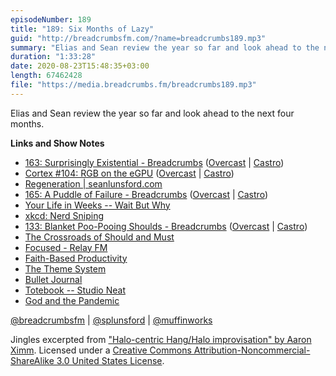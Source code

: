 ```yaml
---
episodeNumber: 189
title: "189: Six Months of Lazy"
guid: "http://breadcrumbsfm.com/?name=breadcrumbs189.mp3"
summary: "Elias and Sean review the year so far and look ahead to the next four months."
duration: "1:33:28"
date: 2020-08-23T15:48:35+03:00
length: 67462428
file: "https://media.breadcrumbs.fm/breadcrumbs189.mp3"
---
```

Elias and Sean review the year so far and look ahead to the next four months.

**Links and Show Notes**
- [163: Surprisingly Existential - Breadcrumbs](http://breadcrumbsfm.com/?name=breadcrumbs163.mp3) ([Overcast](https://overcast.fm/+Llyp4Dwfw) | [Castro](https://castro.fm/episode/D5fYbA))
- [Cortex #104: RGB on the eGPU](http://relay.fm/cortex/104) ([Overcast](https://overcast.fm/+E7b7wF8gs) | [Castro](https://castro.fm/episode/Q00iRL))
- [Regeneration | seanlunsford.com](https://seanlunsford.com/regeneration/)
- [165: A Puddle of Failure - Breadcrumbs](http://breadcrumbsfm.com/?name=breadcrumbs165.mp3) ([Overcast](https://overcast.fm/+LlyoqL1VQ) | [Castro](https://castro.fm/episode/Hl53lr))
- [Your Life in Weeks -- Wait But Why](https://waitbutwhy.com/2014/05/life-weeks.html)
- [xkcd: Nerd Sniping](https://xkcd.com/356/)
- [133: Blanket Poo-Pooing Shoulds - Breadcrumbs](http://breadcrumbsfm.com/?name=breadcrumbs133.mp3) ([Overcast](https://overcast.fm/+LlyouLKM4) | [Castro](https://castro.fm/episode/ADrgOe))
- [The Crossroads of Should and Must](https://medium.com/@elleluna/the-crossroads-of-should-and-must-90c75eb7c5b0)
- [Focused - Relay FM](https://www.relay.fm/focused/)
- [Faith-Based Productivity](https://faithbasedproductivity.com/)
- [The Theme System](https://www.thethemesystem.com/)
- [Bullet Journal](https://bulletjournal.com/)
- [Totebook -- Studio Neat](https://www.studioneat.com/products/totebook)
- [God and the Pandemic](http://www.amazon.com/dp/B088BJP43K/?tag=breadcrumbsfm-20)

[@breadcrumbsfm](https://twitter.com/breadcrumbsfm) | [@splunsford](https://twitter.com/splunsford) | [@muffinworks](https://twitter.com/muffinworks)

Jingles excerpted from ["Halo-centric Hang/Halo improvisation" by Aaron Ximm](http://freemusicarchive.org/music/aaron_ximm/handpans_and_the_hang/). Licensed under a [Creative Commons Attribution-Noncommercial-ShareAlike 3.0 United States License](http://creativecommons.org/licenses/by-nc-sa/3.0/us/).